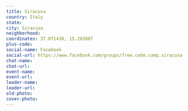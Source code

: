 ```yaml
---
title: Siracusa
country: Italy
state: 
city: Siracusa
neighborhood: 
coordinates: 37.071438, 15.283007
plus-code:
social-name: Facebook
social-url: https://www.facebook.com/groups/free.code.camp.siracusa
chat-name:
chat-url:
event-name:
event-url:
leader-name:
leader-url:
old-photo: 
cover-photo:
---
```

